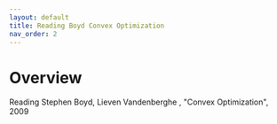 ```yaml
---
layout: default
title: Reading Boyd Convex Optimization
nav_order: 2
---
```


# Overview
Reading Stephen Boyd, Lieven Vandenberghe
, "Convex Optimization", 2009